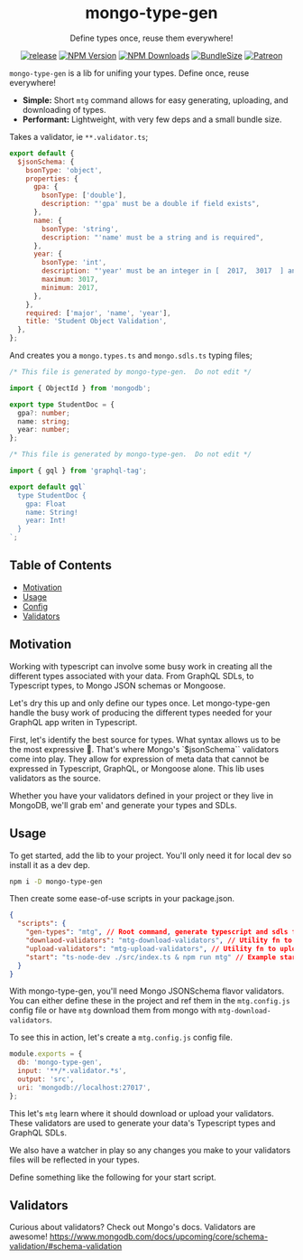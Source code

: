 <h1 align="center">mongo-type-gen</h1>

<div align="center" dir="auto">

Define types once, reuse them everywhere!

[![release](https://github.com/PaulSavignano/mongo-type-gen/actions/workflows/release.yml/badge.svg)](https://github.com/PaulSavignano/mongo-type-gen/actions/workflows/release.yml)
[![NPM Version](https://img.shields.io/npm/v/mongo-type-gen.svg?style=flat)](https://www.npmjs.com/package/mongo-type-gen)
[![NPM Downloads](https://img.shields.io/npm/dm/mongo-type-gen.svg?style=flat)](https://npmcharts.com/compare/mongo-type-gen?minimal=true)
[![BundleSize](https://img.shields.io/bundlephobia/minzip/mongo-type-gen.svg)](https://bundlephobia.com/result?p=mongo-type-gen)
[![Patreon](https://img.shields.io/badge/patreon-support%20the%20author-blue.svg)](https://www.patreon.com/PaulSavignano)

</div>

`mongo-type-gen` is a lib for unifing your types. Define once, reuse everywhere!

- **Simple:** Short `mtg` command allows for easy generating, uploading, and downloading of types.
- **Performant:** Lightweight, with very few deps and a small bundle size.

Takes a validator, ie `**.validator.ts`;

```js
export default {
  $jsonSchema: {
    bsonType: 'object',
    properties: {
      gpa: {
        bsonType: ['double'],
        description: "'gpa' must be a double if field exists",
      },
      name: {
        bsonType: 'string',
        description: "'name' must be a string and is required",
      },
      year: {
        bsonType: 'int',
        description: "'year' must be an integer in [  2017,  3017  ] and is required",
        maximum: 3017,
        minimum: 2017,
      },
    },
    required: ['major', 'name', 'year'],
    title: 'Student Object Validation',
  },
};
```

And creates you a `mongo.types.ts` and `mongo.sdls.ts` typing files;

```ts
/* This file is generated by mongo-type-gen.  Do not edit */

import { ObjectId } from 'mongodb';

export type StudentDoc = {
  gpa?: number;
  name: string;
  year: number;
};
```

```ts
/* This file is generated by mongo-type-gen.  Do not edit */

import { gql } from 'graphql-tag';

export default gql`
  type StudentDoc {
    gpa: Float
    name: String!
    year: Int!
  }
`;
```

## Table of Contents

- [Motivation](#motivation)
- [Usage](#usage)
- [Config](#config)
- [Validators](#validators)

## Motivation

Working with typescript can involve some busy work in creating all the different types associated with your data. From GraphQL SDLs, to Typescript types, to Mongo JSON schemas or Mongoose.

Let's dry this up and only define our types once. Let mongo-type-gen handle the busy work of producing the different types needed for your GraphQL app writen in Typescript.

First, let's identify the best source for types. What syntax allows us to be the most expressive 🤔. That's where Mongo's `$jsonSchema`` validators come into play. They allow for expression of meta data that cannot be expressed in Typescript, GraphQL, or Mongoose alone. This lib uses validators as the source.

Whether you have your validators defined in your project or they live in MongoDB, we'll grab em' and generate your types and SDLs.

## Usage

To get started, add the lib to your project. You'll only need it for local dev so install it as a dev dep.

```bash
npm i -D mongo-type-gen
```

Then create some ease-of-use scripts in your package.json.

```json
{
  "scripts": {
    "gen-types": "mtg", // Root command, generate typescript and sdls from your **.validators.ts files
    "downlaod-validators": "mtg-download-validators", // Utility fn to grag your validators from Mongo
    "upload-validators": "mtg-upload-validators", // Utility fn to upload your local validators to Mongo
    "start": "ts-node-dev ./src/index.ts & npm run mtg" // Example start scripts
  }
}
```

With mongo-type-gen, you'll need Mongo JSONSchema flavor validators. You can either define these in the project and ref them in the `mtg.config.js` config file or have `mtg` download them from mongo with `mtg-download-validators`.

To see this in action, let's create a `mtg.config.js` config file.

```js
module.exports = {
  db: 'mongo-type-gen',
  input: '**/*.validator.*s',
  output: 'src',
  uri: 'mongodb://localhost:27017',
};
```

This let's `mtg` learn where it should download or upload your validators. These validators are used to generate your data's Typescript types and GraphQL SDLs.

We also have a watcher in play so any changes you make to your validators files will be reflected in your types.

Define something like the following for your start script.

## Validators

Curious about validators? Check out Mongo's docs. Validators are awesome!
https://www.mongodb.com/docs/upcoming/core/schema-validation/#schema-validation
